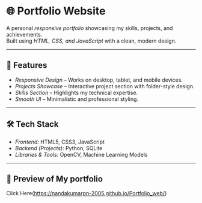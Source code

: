 # 🌐 Portfolio Website

A personal *responsive portfolio* showcasing my skills, projects, and achievements.  
Built using *HTML, CSS, and JavaScript* with a clean, modern design.

---

## 🚀 Features
- *Responsive Design* – Works on desktop, tablet, and mobile devices.
- *Projects Showcase* – Interactive project section with folder-style design.
- *Skills Section* – Highlights my technical expertise.
- *Smooth UI* – Minimalistic and professional styling.

---

## 🛠 Tech Stack
- *Frontend:* HTML5, CSS3, JavaScript
- *Backend (Projects):* Python, SQLite
- *Libraries & Tools:* OpenCV, Machine Learning Models

---

## 📸 Preview of My portfolio
Click Here(https://nandakumarpn-2005.github.io/Portfolio_web/)

 
